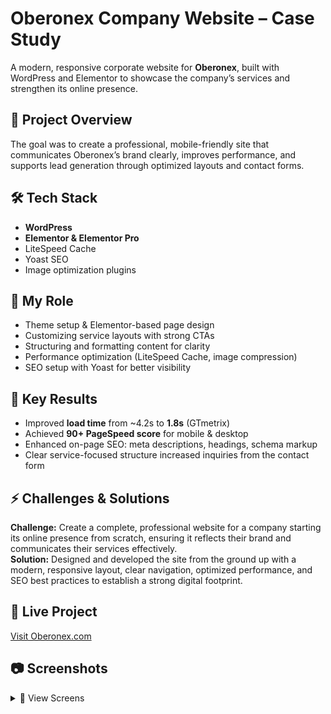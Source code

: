 # Oberonex Company Website – Case Study
A modern, responsive corporate website for **Oberonex**, built with WordPress and Elementor to showcase the company’s services and strengthen its online presence.

## 📌 Project Overview
The goal was to create a professional, mobile-friendly site that communicates Oberonex’s brand clearly, improves performance, and supports lead generation through optimized layouts and contact forms.

## 🛠 Tech Stack
- **WordPress**
- **Elementor & Elementor Pro**
- LiteSpeed Cache
- Yoast SEO
- Image optimization plugins

## 💼 My Role
- Theme setup & Elementor-based page design
- Customizing service layouts with strong CTAs
- Structuring and formatting content for clarity
- Performance optimization (LiteSpeed Cache, image compression)
- SEO setup with Yoast for better visibility

## 🚀 Key Results
- Improved **load time** from ~4.2s to **1.8s** (GTmetrix)
- Achieved **90+ PageSpeed score** for mobile & desktop
- Enhanced on-page SEO: meta descriptions, headings, schema markup
- Clear service-focused structure increased inquiries from the contact form

## ⚡ Challenges & Solutions
**Challenge:** Create a complete, professional website for a company starting its online presence from scratch, ensuring it reflects their brand and communicates their services effectively.  
**Solution:** Designed and developed the site from the ground up with a modern, responsive layout, clear navigation, optimized performance, and SEO best practices to establish a strong digital footprint.

## 🔗 Live Project
[Visit Oberonex.com](https://oberonex.com/)

## 📷 Screenshots
<details>
<summary>📸 View Screens</summary>

**Homepage**  
![Home](assests/home.png)  
**Services Page**  
![Services](assets/services.png)  
**Mobile Contact Form**  
![Mobile](assests/mobile.png)

</details>
